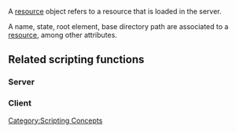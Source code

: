 A [resource](/docs/resource.md "wikilink") object refers to a resource that is loaded in the server.

A name, state, root element, base directory path are associated to a [resource](/docs/resource.md "wikilink"), among other attributes.

Related scripting functions
---------------------------

### Server

### Client

[Category:Scripting Concepts](/docs/category-scripting_concepts.md "wikilink")
